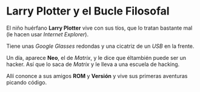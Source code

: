 
# Larry Plotter y el Bucle Filosofal

El niño huérfano **Larry Plotter** vive con sus tíos, que lo tratan bastante mal
(le hacen usar *Internet Explorer*).

Tiene unas *Google Glasses* redondas y una cicatriz de un *USB* en la frente.

Un día, aparece **Neo**, el de *Matrix*, y le dice que éltambién puede ser un hacker.
Así que lo saca de *Matrix* y le lleva a una escuela de hacking.

Allí cononce a sus amigos **ROM** y **Versión** y vive sus primeras aventuras picando código.

